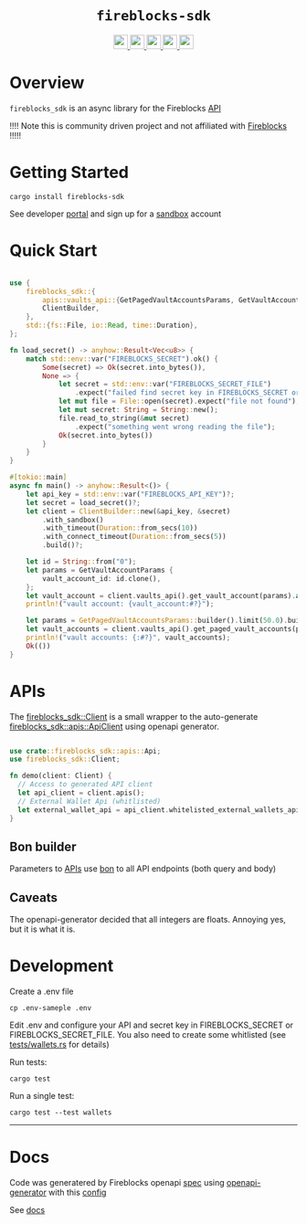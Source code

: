 <div align="center">
  <h1><code>fireblocks-sdk</code></h1>
  <a href="https://docs.rs/fireblocks-sdk/">
    <img src="https://docs.rs/fireblocks-sdk/badge.svg" height="25">
  </a>
  <a href="https://github.com/dougEfresh/fireblocks-sdk-rs/actions">
    <img src="https://github.com/dougEfresh/fireblocks-sdk-rs/workflows/Continuous%20integration/badge.svg" height="25">
  </a>
  <a href="https://deps.rs/repo/github/dougEfresh/fireblocks-sdk-rs">
    <img src="https://deps.rs/repo/github/dougEfresh/fireblocks-sdk-rs/status.svg" height="25">
  </a>
  <a href="https://codecov.io/github/dougEfresh/fireblocks-sdk-rs" > 
   <img src="https://codecov.io/github/dougEfresh/fireblocks-sdk-rs/graph/badge.svg?token=dILa1k9tlW" height="25"/> 
 </a>
  <a href="https://crates.io/crates/fireblocks-sdk">
    <img src="https://img.shields.io/crates/v/fireblocks-sdk.svg" height="25">
  </a>
</div>


# Overview

`fireblocks_sdk` is an async library for the Fireblocks [API](https://docs.fireblocks.com/api/swagger-ui/#)

!!!! Note this is community driven project and not affiliated with [Fireblocks](https://fireblocks.io) !!!!!

# Getting Started

```shell
cargo install fireblocks-sdk
```

See developer [portal](https://developers.fireblocks.com/docs/introduction) and sign up for a [sandbox](https://developers.fireblocks.com/docs/sandbox-quickstart) account

# Quick Start

```rust

use {
    fireblocks_sdk::{
        apis::vaults_api::{GetPagedVaultAccountsParams, GetVaultAccountParams},
        ClientBuilder,
    },
    std::{fs::File, io::Read, time::Duration},
};

fn load_secret() -> anyhow::Result<Vec<u8>> {
    match std::env::var("FIREBLOCKS_SECRET").ok() {
        Some(secret) => Ok(secret.into_bytes()),
        None => {
            let secret = std::env::var("FIREBLOCKS_SECRET_FILE")
                .expect("failed find secret key in FIREBLOCKS_SECRET or FIREBLOCKS_SECRET_FILE");
            let mut file = File::open(secret).expect("file not found");
            let mut secret: String = String::new();
            file.read_to_string(&mut secret)
                .expect("something went wrong reading the file");
            Ok(secret.into_bytes())
        }
    }
}

#[tokio::main]
async fn main() -> anyhow::Result<()> {
    let api_key = std::env::var("FIREBLOCKS_API_KEY")?;
    let secret = load_secret()?;
    let client = ClientBuilder::new(&api_key, &secret)
        .with_sandbox()
        .with_timeout(Duration::from_secs(10))
        .with_connect_timeout(Duration::from_secs(5))
        .build()?;

    let id = String::from("0");
    let params = GetVaultAccountParams {
        vault_account_id: id.clone(),
    };
    let vault_account = client.vaults_api().get_vault_account(params).await?;
    println!("vault account: {vault_account:#?}");

    let params = GetPagedVaultAccountsParams::builder().limit(50.0).build();
    let vault_accounts = client.vaults_api().get_paged_vault_accounts(params).await?;
    println!("vault accounts: {:#?}", vault_accounts);
    Ok(())
}
```

# APIs

The [fireblocks_sdk::Client](./struct.Client.html) is a small wrapper to the auto-generate [fireblocks_sdk::apis::ApiClient](./apis/struct.ApiClient.html) using openapi generator.

```rust

use crate::fireblocks_sdk::apis::Api;
use fireblocks_sdk::Client;

fn demo(client: Client) {
  // Access to generated API client
  let api_client = client.apis();
  // External Wallet Api (whitlisted)
  let external_wallet_api = api_client.whitelisted_external_wallets_api();
}
```

## Bon builder

Parameters to [APIs](fireblocks_sdk::apis::ApiClient) use [bon](https://crates.io/crates/bon) to all API endpoints (both query and body)

## Caveats 

The openapi-generator decided that all integers are floats. Annoying yes, but it is what it is.

# Development

Create a .env file

```shell
cp .env-sameple .env
```

Edit .env and configure your API and secret key in FIREBLOCKS_SECRET or FIREBLOCKS_SECRET_FILE. You also need to create some whitlisted (see [tests/wallets.rs](./tests/wallets.rs) for details)

Run tests:
```shell
cargo test
```

Run a single test:
```shell
cargo test --test wallets
```

---

# Docs 

Code was generatered by Fireblocks openapi [spec](https://raw.githubusercontent.com/fireblocks/fireblocks-openapi-spec/refs/heads/main/api-spec-v2.yaml) using [openapi-generator](./Makefile) with this [config](./generator/config.yaml)

See [docs](./docs/README.md)
